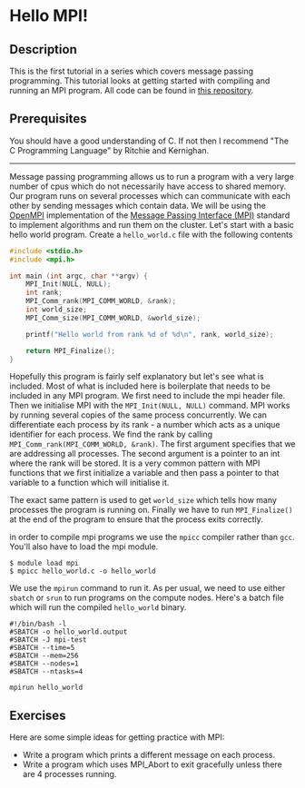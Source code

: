 # Hello MPI!

## Description

This is the first tutorial in a series which covers message passing programming. This tutorial looks at getting started with compiling and running an MPI program. All code can be found in [this repository](https://github.com/SCEBE-Technicians/message-passing-programming).


## Prerequisites

You should have a good understanding of C. If not then I recommend "The C Programming Language" by Ritchie and Kernighan.

---

Message passing programming allows us to run a program with a very large number of cpus which do not necessarily have access to shared memory. Our program runs on several processes which can communicate with each other by sending messages which contain data. We will be using the [OpenMPI](https://www.open-mpi.org/) implementation of the [Message Passing Interface (MPI)](https://en.wikipedia.org/wiki/Message_Passing_Interface) standard to implement algorithms and run them on the cluster. Let's start with a basic hello world program. Create a `hello_world.c` file with the following contents

```c
#include <stdio.h>
#include <mpi.h>

int main (int argc, char **argv) {
    MPI_Init(NULL, NULL);
    int rank;
    MPI_Comm_rank(MPI_COMM_WORLD, &rank);
    int world_size;
    MPI_Comm_size(MPI_COMM_WORLD, &world_size);

    printf("Hello world from rank %d of %d\n", rank, world_size);

    return MPI_Finalize();
}
```

Hopefully this program is fairly self explanatory but let's see what is included. Most of what is included here is boilerplate that needs to be included in any MPI program. We first need to include the mpi header file. Then we initialise MPI with the `MPI_Init(NULL, NULL)` command. MPI works by running several copies of the same process concurrently. We can differentiate each process by its rank - a number which acts as a unique identifier for each process. We find the rank by calling `MPI_Comm_rank(MPI_COMM_WORLD, &rank)`. The first argument specifies that we are addressing all processes. The second argument is a pointer to an int where the rank will be stored. It is a very common pattern with MPI functions that we first initialize a variable and then pass a pointer to that variable to a function which will initialise it.

The exact same pattern is used to get `world_size` which tells how many processes the program is running on. Finally we have to run `MPI_Finalize()` at the end of the program to ensure that the process exits correctly.

in order to compile mpi programs we use the `mpicc` compiler rather than `gcc`. You'll also have to load the mpi module.

```
$ module load mpi
$ mpicc hello_world.c -o hello_world
```

We use the `mpirun` command to run it. As per usual, we need to use either `sbatch` or `srun` to run programs on the compute nodes. Here's a batch file which will run the compiled `hello_world` binary.

```
#!/bin/bash -l
#SBATCH -o hello_world.output
#SBATCH -J mpi-test
#SBATCH --time=5
#SBATCH --mem=256
#SBATCH --nodes=1
#SBATCH --ntasks=4

mpirun hello_world
```

## Exercises

Here are some simple ideas for getting practice with MPI:

- Write a program which prints a different message on each process.
- Write a program which uses MPI_Abort to exit gracefully unless there are 4 processes running.

